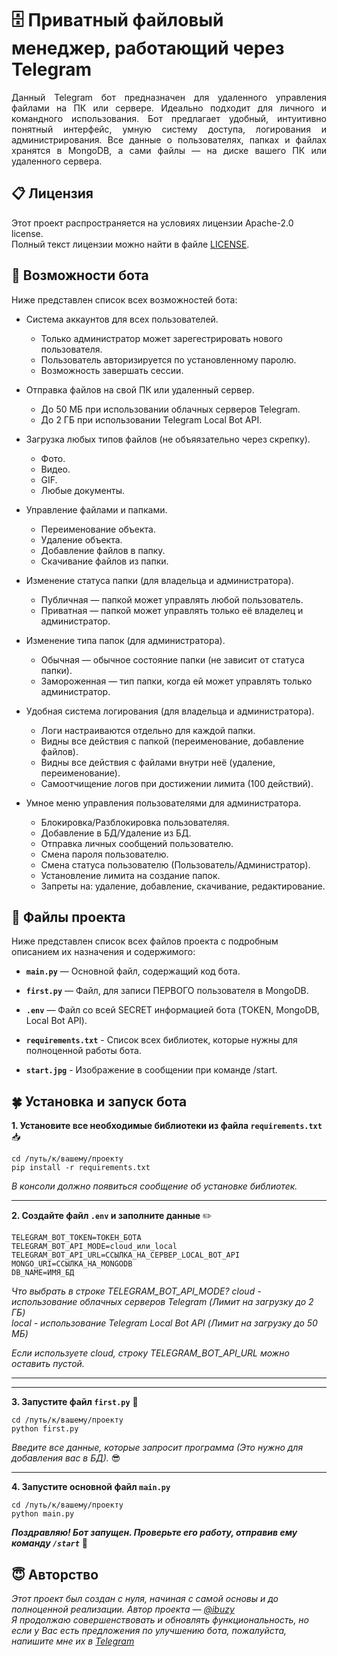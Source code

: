 🗄 Приватный файловый менеджер, работающий через Telegram
=========================


<div align="justify">
  Данный Telegram бот предназначен для удаленного управления файлами на ПК или сервере. Идеально подходит для личного и командного использования. Бот предлагает удобный, интуитивно понятный интерфейс, умную систему доступа, логирования и администрирования. Все данные о пользователях, папках и файлах хранятся в MongoDB, а сами файлы — на диске вашего ПК или удаленного сервера.
</div>

## 📋 Лицензия
Этот проект распространяется на условиях лицензии Apache-2.0 license.  
Полный текст лицензии можно найти в файле [LICENSE](./LICENSE).

## 💪 Возможности бота
Ниже представлен список всех возможностей бота:

* Система аккаунтов для всех пользователей.
  * Только администратор может зарегестрировать нового пользователя.
  * Пользователь авторизируется по установленному паролю.
  * Возможность завершать сессии.

* Отправка файлов на свой ПК или удаленный сервер.
  * До 50 МБ при использовании облачных серверов Telegram.
  * До 2 ГБ при использовании Telegram Local Bot API.

* Загрузка любых типов файлов (не объяязательно через скрепку).
  * Фото.
  * Видео.
  * GIF.
  * Любые документы.

* Управление файлами и папками.  
  * Переименование объекта.
  * Удаление объекта.
  * Добавление файлов в папку.
  * Скачивание файлов из папки.

* Изменение статуса папки (для владельца и администратора).  
  * Публичная — папкой может управлять любой пользователь.
  * Приватная — папкой может управлять только её владелец и администратор.

* Изменение типа папок (для администратора).  
  * Обычная — обычное состояние папки (не зависит от статуса папки).
  * Замороженная — тип папки, когда ей может управлять только администратор.

* Удобная система логирования (для владельца и администратора).  
  * Логи настраиваются отдельно для каждой папки.
  * Видны все действия с папкой (переименование, добавление файлов).
  * Видны все действия с файлами внутри неё (удаление, переименование).
  * Самоотчищение логов при достижении лимита (100 действий).

* Умное меню управления пользователями для администратора.
  * Блокировка/Разблокировка пользователяя.
  * Добавление в БД/Удаление из БД.
  * Отправка личных сообщений пользователю.
  * Смена пароля пользователю.
  * Смена статуса пользователю (Пользователь/Администратор).
  * Установление лимита на создание папок.
  * Запреты на: удаление, добавление, скачивание, редактирование.

## 📁 Файлы проекта
Ниже представлен список всех файлов проекта с подробным описанием их назначения и содержимого:

* **`main.py`** — Основной файл, содержащий код бота.  
  
* **`first.py`** — Файл, для записи ПЕРВОГО пользователя в MongoDB.   
  
* **`.env`** — Файл со всей SECRET информацией бота (TOKEN, MongoDB, Local Bot API).  
  
* **`requirements.txt`** - Список всех библиотек, которые нужны для полноценной работы бота.

* **`start.jpg`** - Изображение в сообщении при команде /start.

## 🍀 Установка и запуск бота

**1. Установите все необходимые библиотеки из файла `requirements.txt`** 📥
```
cd /путь/к/вашему/проекту
pip install -r requirements.txt
```
  
*В консоли должно появиться сообщение об установке библиотек.*
<hr>

**2. Создайте файл `.env` и заполните данные** ✏️
  
```
TELEGRAM_BOT_TOKEN=ТОКЕН_БОТА
TELEGRAM_BOT_API_MODE=cloud_или_local
TELEGRAM_BOT_API_URL=ССЫЛКА_НА_СЕРВЕР_LOCAL_BOT_API
MONGO_URI=ССЫЛКА_НА_MONGODB
DB_NAME=ИМЯ_БД
```

*Что выбрать в строке TELEGRAM_BOT_API_MODE?
cloud - использование облачных серверов Telegram (Лимит на загрузку до 2 ГБ)  
local - использование Telegram Local Bot API (Лимит на загрузку до 50 МБ)*  
  
*Если используете cloud, строку TELEGRAM_BOT_API_URL можно оставить пустой.*
<hr>

<hr>

**3. Запустите файл `first.py`** 🤛
  
```
cd /путь/к/вашему/проекту
python first.py
```
  
*Введите все данные, которые запросит программа (Это нужно для добавления вас в БД).* 😎
<hr>

**4. Запустите основной файл `main.py`**
  
```
cd /путь/к/вашему/проекту
python main.py
```
  
***Поздравляю! Бот запущен. Проверьте его работу, отправив ему команду `/start`*** 🏁

## 😇 Авторство

*Этот проект был создан с нуля, начиная с самой основы и до полноценной реализации. Автор проекта — [@ibuzy](https://t.me/ibuzy)*  
*Я продолжаю совершенствовать и обновлять функциональность, но если у Вас есть предложения по улучшению бота, пожалуйста, напишите мне их в [Telegram](https://t.me/ibuzy)*

